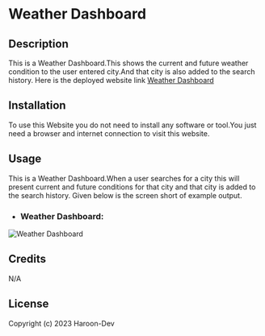 # Weather Dashboard


## Description
This is a Weather Dashboard.This shows the current and future weather condition to the user entered city.And that city is also added to the search history. Here is the deployed website link [Weather Dashboard](https://haroon-dev13.github.io/weather-dashboard/)


## Installation
To use this Website you do not need to install any software or tool.You just need a browser and internet connection to visit this website.

## Usage
This is a Weather Dashboard.When a user searches for a city this will present current and future conditions for that city and that city is added to the search history.
Given below is the screen short of example output.

* ### Weather Dashboard:
![Weather Dashboard](assets/images/)

## Credits
N/A

## License
Copyright (c) 2023 Haroon-Dev
